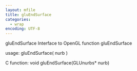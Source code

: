 ```yaml
---
layout: mfile
title: gluEndSurface
categories:
  - wrap
encoding: UTF-8
---
```


gluEndSurface  Interface to OpenGL function gluEndSurface

usage:  gluEndSurface( nurb )

C function:  void gluEndSurface(GLUnurbs\* nurb)